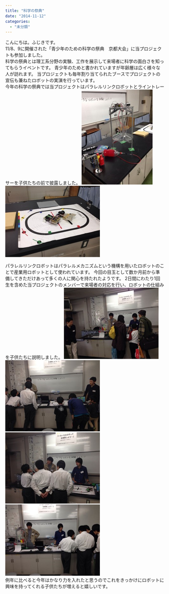 ```yaml
---
title: "科学の祭典"
date: "2014-11-12"
categories: 
  - "未分類"
---
```


こんにちは。ふじきです。  
11/8、9に開催された「青少年のための科学の祭典　京都大会」に当プロジェクトも参加しました。  
科学の祭典とは理工系分野の実験、工作を展示して来場者に科学の面白さを知ってもらうイベントです。 青少年のためと書かれていますが年齢層は広く様々な人が訪れます。 当プロジェクトも毎年割り当てられたブースでプロジェクトの宣伝も兼ねたロボットの実演を行っています。  
今年の科学の祭典では当プロジェクトはパラレルリンクロボットとライントレーサーを子供たちの前で披露しました。 [![1415800086543](images/1415800086543-225x300.jpg)](http://www.fortefibre.net/blog/wp-content/uploads/2014/11/1415800086543.jpg)[![1415800080760](images/1415800080760-300x225.jpg)](http://www.fortefibre.net/blog/wp-content/uploads/2014/11/1415800080760.jpg)

パラレルリンクロボットはパラレルメカニズムという機構を用いたロボットのことで産業用ロボットとして使われています。 今回の目玉として数か月前から準備してきただけあって多くの人に関心を持たれたようです。 2日間にわたり1回生を含めた当プロジェクトのメンバーで来場者の対応を行い、ロボットの仕組みを子供たちに説明しました。 [![1415800109064](images/1415800109064-300x225.jpg)](http://www.fortefibre.net/blog/wp-content/uploads/2014/11/1415800109064.jpg)[![1415800127519](images/1415800127519-300x225.jpg)](http://www.fortefibre.net/blog/wp-content/uploads/2014/11/1415800127519.jpg)[![1415800132002](images/1415800132002-300x225.jpg)](http://www.fortefibre.net/blog/wp-content/uploads/2014/11/1415800132002.jpg)[![1415800114505](images/1415800114505-300x225.jpg)](http://www.fortefibre.net/blog/wp-content/uploads/2014/11/1415800114505.jpg)  
例年に比べると今年はかなり力を入れたと思うのでこれをきっかけにロボットに興味を持ってくれる子供たちが増えると嬉しいです。
